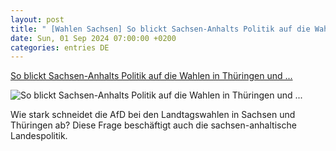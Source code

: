 ```yaml
---
layout: post
title: " [Wahlen Sachsen] So blickt Sachsen-Anhalts Politik auf die Wahlen in Thüringen und ..."
date: Sun, 01 Sep 2024 07:00:00 +0200
categories: entries DE
---
```

[So blickt Sachsen-Anhalts Politik auf die Wahlen in Thüringen und ...](https://www.mdr.de/nachrichten/sachsen-anhalt/landespolitik/landtagswahl-sachsen-thueringen-einschaetzungen-landtag-fraktionen-100.html)

![So blickt Sachsen-Anhalts Politik auf die Wahlen in Thüringen und ...](https://cdn.mdr.de/investigativ/themen/kalender-wahl-100_v-variantBig16x9_wm-true_zc-ecbbafc6.jpg?version=42137)

Wie stark schneidet die AfD bei den Landtagswahlen in Sachsen und Thüringen ab? Diese Frage beschäftigt auch die sachsen-anhaltische Landespolitik.

